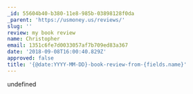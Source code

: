 ```yaml
---
_id: 55604b40-b380-11e8-985b-03898128f0da
_parent: 'https://usmoney.us/reviews/'
slug: ''
review: my book review
name: Christopher
email: 1351c6fe7d0033057af7b709ed83a367
date: '2018-09-08T16:00:40.829Z'
approved: false
title: '{@date:YYYY-MM-DD}-book-review-from-{fields.name}'
---
```

undefined
